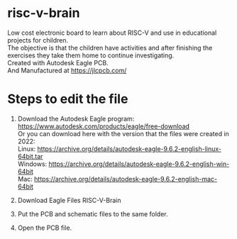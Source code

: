# risc-v-brain

Low cost electronic board to learn about RISC-V and use in educational projects for children. <br>
The objective is that the children have activities and after finishing the exercises they take them home to continue investigating. <br>
Created with Autodesk Eagle PCB. <br>
And Manufactured at https://jlcpcb.com/  <br>
# Steps to edit the file <br>
1. Download the Autodesk Eagle program: https://www.autodesk.com/products/eagle/free-download  <br>
Or you can download here with the version that the files were created in 2022:  <br>
  Linux: https://archive.org/details/autodesk-eagle-9.6.2-english-linux-64bit.tar  <br>
  Windows: https://archive.org/details/autodesk-eagle-9.6.2-english-win-64bit  <br>
  Mac: https://archive.org/details/autodesk-eagle-9.6.2-english-mac-64bit  <br>
  
2. Download Eagle Files RISC-V-Brain  <br>
3. Put the PCB and schematic files to the same folder.  <br>
4. Open the PCB file.  <br>

